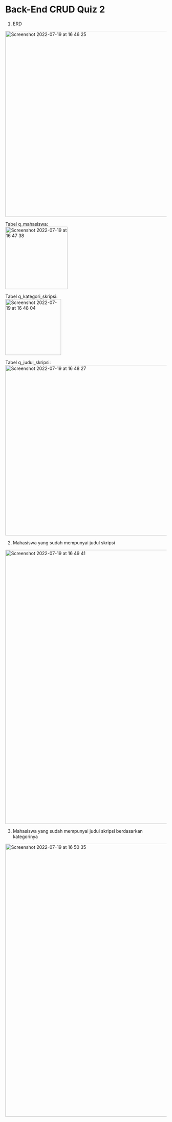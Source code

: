 # Back-End CRUD Quiz 2

1. ERD

<img width="578" alt="Screenshot 2022-07-19 at 16 46 25" src="https://user-images.githubusercontent.com/61899073/179721286-7de29682-a0fd-48eb-96b6-236b9b97f004.png">

Tabel q_mahasiswa:  
<img width="194" alt="Screenshot 2022-07-19 at 16 47 38" src="https://user-images.githubusercontent.com/61899073/179721412-2e43a604-37a1-4118-a325-60191f98cc22.png">

Tabel q_kategori_skripsi:  
<img width="174" alt="Screenshot 2022-07-19 at 16 48 04" src="https://user-images.githubusercontent.com/61899073/179721487-19cdaee7-8465-4c04-9a65-f987f3351c64.png">

Tabel q_judul_skripsi:  
<img width="530" alt="Screenshot 2022-07-19 at 16 48 27" src="https://user-images.githubusercontent.com/61899073/179721559-678cee8b-9ad0-4bac-ad1a-e889385defa1.png">

2. Mahasiswa yang sudah mempunyai judul skripsi

<img width="852" alt="Screenshot 2022-07-19 at 16 49 41" src="https://user-images.githubusercontent.com/61899073/179721848-17a0214a-5f70-4c94-bcf0-9a1d909b531b.png">

3. Mahasiswa yang sudah mempunyai judul skripsi berdasarkan kategorinya

<img width="849" alt="Screenshot 2022-07-19 at 16 50 35" src="https://user-images.githubusercontent.com/61899073/179722043-8c9daafc-f230-4036-8b35-f0992ca452fe.png">
